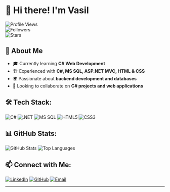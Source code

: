 # 👋 Hi there! I'm Vasil  

![Profile Views](https://komarev.com/ghpvc/?username=vaccetoo&label=Profile+Views&color=blue&style=flat)  
![Followers](https://img.shields.io/github/followers/vaccetoo?style=flat&label=Followers)  
![Stars](https://img.shields.io/github/stars/vaccetoo?style=flat&label=Stars)  

## 🚀 About Me
- 🎓 Currently learning **C# Web Development**  
- 🏗️ Experienced with **C#, MS SQL, ASP.NET MVC, HTML & CSS**  
- 🌍 Passionate about **backend development and databases**  
- 🎯 Looking to collaborate on **C# projects and web applications**  

## 🛠️ Tech Stack:
![C#](https://img.shields.io/badge/C%23-239120?style=for-the-badge&logo=csharp&logoColor=white)
![.NET](https://img.shields.io/badge/.NET-512BD4?style=for-the-badge&logo=dotnet&logoColor=white)
![MS SQL](https://img.shields.io/badge/SQL%20Server-CC2927?style=for-the-badge&logo=microsoft-sql-server&logoColor=white)
![HTML5](https://img.shields.io/badge/HTML5-E34F26?style=for-the-badge&logo=html5&logoColor=white)
![CSS3](https://img.shields.io/badge/CSS3-1572B6?style=for-the-badge&logo=css3&logoColor=white)

## 📊 GitHub Stats:
![GitHub Stats](https://github-readme-stats.vercel.app/api?username=vaccetoo&show_icons=true&theme=dark)
![Top Languages](https://github-readme-stats.vercel.app/api/top-langs/?username=vaccetoo&layout=compact&theme=dark)

## 📫 Connect with Me:
[![LinkedIn](https://img.shields.io/badge/LinkedIn-0A66C2?style=for-the-badge&logo=linkedin&logoColor=white)](https://www.linkedin.com/in/vasil-delchev-4021272b3)
[![GitHub](https://img.shields.io/badge/GitHub-181717?style=for-the-badge&logo=github&logoColor=white)](https://github.com/vaccetoo)
[![Email](https://img.shields.io/badge/Email-D14836?style=for-the-badge&logo=gmail&logoColor=white)](mailto:vasildelchev97@gmail.com)

---
